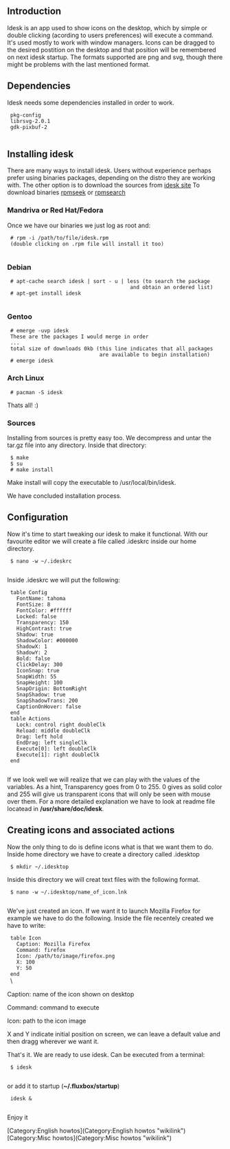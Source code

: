 Introduction
------------

Idesk is an app used to show icons on the desktop, which by simple or
double clicking (acording to users preferences) will execute a command.
It's used mostly to work with window managers. Icons can be dragged to
the desired postition on the desktop and that position will be
remembered on next idesk startup. The formats supported are png and svg,
though there might be problems with the last mentioned format.

Dependencies
------------

Idesk needs some dependencies installed in order to work.

` pkg-config`\
` librsvg-2.0.1`\
` gdk-pixbuf-2`\
` `

Installing idesk
----------------

There are many ways to install idesk. Users without experience perhaps
prefer using binaries packages, depending on the distro they are working
with. The other option is to download the sources from [idesk
site](http://sourceforge.net/projects/idesk/) To download binaries
[rpmseek](http://www.rpmseek.com) or
[rpmsearch](http://www.rpmsearch.com)

### Mandriva or Red Hat/Fedora

Once we have our binaries we just log as root and:

` # rpm -i /path/to/file/idesk.rpm`\
` (double clicking on .rpm file will install it too)`\
` `

### Debian

` # apt-cache search idesk | sort - u | less (to search the package `\
`                                        and obtain an ordered list)`\
` # apt-get install idesk`\
` `

### Gentoo

` # emerge -uvp idesk`\
` These are the packages I would merge in order`\
` ...`\
` total size of downloads 0kb (this line indicates that all packages `\
`                              are available to begin installation)`\
` # emerge idesk`

### Arch Linux

` # pacman -S idesk`

Thats all! :)

### Sources

Installing from sources is pretty easy too. We decompress and untar the
tar.gz file into any directory. Inside that directory:

` $ make`\
` $ su`\
` # make install`

Make install will copy the executable to /usr/local/bin/idesk.

We have concluded installation process.

Configuration
-------------

Now it's time to start tweaking our idesk to make it functional. With
our favourite editor we will create a file called .ideskrc inside our
home directory.

` $ nano -w ~/.ideskrc`\
` `

Inside .ideskrc we will put the following:

` table Config`\
`   FontName: tahoma`\
`   FontSize: 8`\
`   FontColor: #ffffff`\
`   Locked: false`\
`   Transparency: 150`\
`   HighContrast: true`\
`   Shadow: true `\
`   ShadowColor: #000000`\
`   ShadowX: 1`\
`   ShadowY: 2`\
`   Bold: false`\
`   ClickDelay: 300`\
`   IconSnap: true`\
`   SnapWidth: 55 `\
`   SnapHeight: 100`\
`   SnapOrigin: BottomRight`\
`   SnapShadow: true`\
`   SnapShadowTrans: 200`\
`   CaptionOnHover: false`\
` end`\
` table Actions`\
`   Lock: control right doubleClk`\
`   Reload: middle doubleClk`\
`   Drag: left hold`\
`   EndDrag: left singleClk`\
`   Execute[0]: left doubleClk`\
`   Execute[1]: right doubleClk`\
` end`\
` `

If we look well we will realize that we can play with the values of the
variables. As a hint, Transparency goes from 0 to 255. 0 gives as solid
color and 255 will give us transparent icons that will only be seen with
mouse over them. For a more detailed explanation we have to look at
readme file locatead in **/usr/share/doc/idesk**.

Creating icons and associated actions
-------------------------------------

Now the only thing to do is define icons what is that we want them to
do. Inside home directory we have to create a directory called .idesktop

` $ mkdir ~/.idesktop`

Inside this directory we will creat text files with the following
format.

` $ nano -w ~/.idesktop/name_of_icon.lnk`\
` `

We've just created an icon. If we want it to launch Mozilla Firefox for
example we have to do the following. Inside the file recentely created
we have to write:

` table Icon`\
`   Caption: Mozilla Firefox`\
`   Command: firefox`\
`   Icon: /path/to/image/firefox.png`\
`   X: 100`\
`   Y: 50`\
` end`\
` `\

Caption: name of the icon shown on desktop

Command: command to execute

Icon: path to the icon image

X and Y indicate initial position on screen, we can leave a default
value and then dragg wherever we want it.

That's it. We are ready to use idesk. Can be executed from a terminal:

` $ idesk`\
` `

or add it to startup (**\~/.fluxbox/startup**)

` idesk &`\
` `

Enjoy it

[Category:English howtos](Category:English howtos "wikilink")
[Category:Misc howtos](Category:Misc howtos "wikilink")
